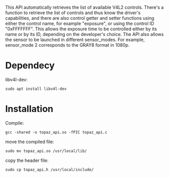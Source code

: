 This API automatically retrieves the list of available V4L2 controls. There's a function to retrieve the list of controls and thus know the driver's capabilities, and there are also control getter and setter functions using either the control name, for example "exposure", or using the control ID "0xFFFFFFF". This allows the exposure time to be controlled either by its name or by its ID, depending on the developer's choice.
The API also allows the sensor to be launched in different sensor_modes. For example, sensor_mode 2 corresponds to the GRAY8 format in 1080p.

# Dependecy 

libv4l-dev:

	sudo apt install libv4l-dev



# Installation

Compile:

	gcc -shared -o topaz_api.so -fPIC topaz_api.c

move the compiled file:

	sudo mv topaz_api.so /usr/local/lib/
 
 copy the header file:

	sudo cp topaz_api.h /usr/local/include/
